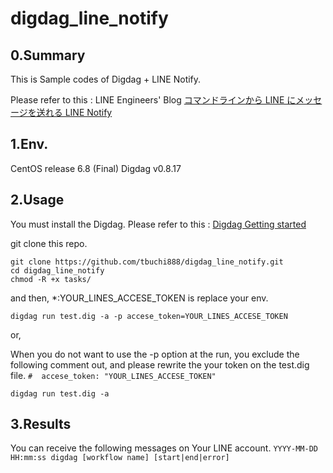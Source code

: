 # digdag_line_notify
## 0.Summary
This is Sample codes of Digdag + LINE Notify.

Please refer to this : LINE Engineers' Blog [コマンドラインから LINE にメッセージを送れる LINE Notify](http://developers.linecorp.com/blog/ja/?p=3784)

## 1.Env.
CentOS release 6.8 (Final)
Digdag v0.8.17

## 2.Usage
You must install the Digdag.
Please refer to this : [Digdag Getting started](http://www.digdag.io/getting_started.html)

git clone this repo.

```
git clone https://github.com/tbuchi888/digdag_line_notify.git
cd digdag_line_notify
chmod -R +x tasks/
```

and then,
*:YOUR_LINES_ACCESE_TOKEN is replace your env.

```
digdag run test.dig -a -p accese_token=YOUR_LINES_ACCESE_TOKEN
```

or,

When you do not want to use the -p option at the run, you exclude the following comment out, and please rewrite the your token on the test.dig file.
`#  accese_token: "YOUR_LINES_ACCESE_TOKEN"`

```
digdag run test.dig -a
```

## 3.Results
You can receive the following messages on Your LINE account.
`YYYY-MM-DD HH:mm:ss digdag [workflow name] [start|end|error]`

